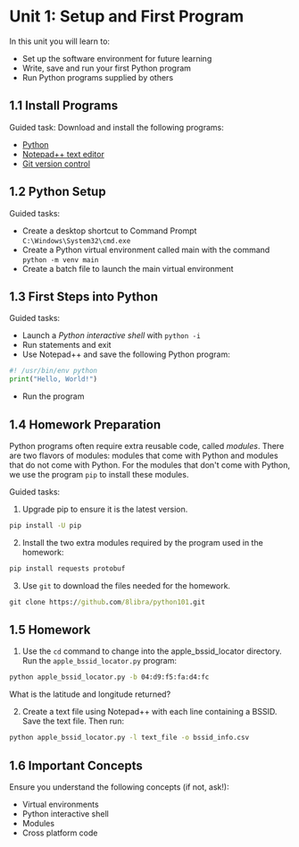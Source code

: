 # Unit 1: Setup and First Program

In this unit you will learn to:
- Set up the software environment for future learning
- Write, save and run your first Python program
- Run Python programs supplied by others

## 1.1 Install Programs

Guided task: Download and install the following programs:
- [Python](https://www.python.org/downloads/)
- [Notepad++ text editor](https://notepad-plus-plus.org/downloads/v8.7.8/)
- [Git version control](https://git-scm.com/downloads/win)

## 1.2 Python Setup

Guided tasks:
- Create a desktop shortcut to Command Prompt `C:\Windows\System32\cmd.exe`
- Create a Python virtual environment called main with the command `python -m venv main`
- Create a batch file to launch the main virtual environment

## 1.3 First Steps into Python

Guided tasks:
- Launch a *Python interactive shell* with `python -i`
- Run statements and exit
- Use Notepad++ and save the following Python program:

```python
#! /usr/bin/env python
print("Hello, World!")
```

- Run the program

## 1.4 Homework Preparation

Python programs often require extra reusable code, called *modules*. There are two flavors of modules: modules that come with Python and modules that do not come with Python. For the modules that don't come with Python, we use the program `pip` to install these modules.

Guided tasks:
1. Upgrade pip to ensure it is the latest version.

```cmd
pip install -U pip
```

2. Install the two extra modules required by the program used in the homework:

```cmd
pip install requests protobuf
```

3. Use `git` to download the files needed for the homework.

```cmd
git clone https://github.com/8libra/python101.git
```

## 1.5 Homework

1. Use the `cd` command to change into the apple_bssid_locator directory. Run the `apple_bssid_locator.py` program:

```cmd
python apple_bssid_locator.py -b 04:d9:f5:fa:d4:fc
```

What is the latitude and longitude returned?

2. Create a text file using Notepad++ with each line containing a BSSID. Save the text file. Then run:

```cmd
python apple_bssid_locator.py -l text_file -o bssid_info.csv
```

## 1.6 Important Concepts

Ensure you understand the following concepts (if not, ask!):

- Virtual environments
- Python interactive shell
- Modules
- Cross platform code
